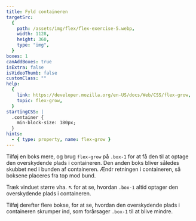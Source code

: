 ```yaml
---
title: Fyld containeren
targetSrc:
  {
    path: /assets/img/flex/flex-exercise-5.webp,
    width: 1128,
    height: 360,
    type: "img",
  }
boxes: 1
canAddBoxes: true
isExtra: false
isVideoThumb: false
customClass: ""
help:
  {
    link: https://developer.mozilla.org/en-US/docs/Web/CSS/flex-grow,
    topic: flex-grow,
  }
startingCSS: |
  .container {
    min-block-size: 180px;
  }
hints:
  - { type: property, name: flex-grow }
---
```


Tilføj en boks mere, og brug `flex-grow` på <code class="token selector">.box-1</code> for at få den til at optage den overskydende plads i containeren. Den anden boks bliver således skubbet ned i bunden af containeren. Ændr retningen i containeren, så boksene placeres fra top mod bund.

Træk vinduet større vha. <span class="resize">↖</span> for at se, hvordan <code class="token selector">.box-1</code> altid optager den overskydende plads i containeren.

Tilføj derefter flere bokse, for at se, hvordan den overskydende plads i containeren skrumper ind, som forårsager <code class="token selector">.box-1</code> til at blive mindre.
